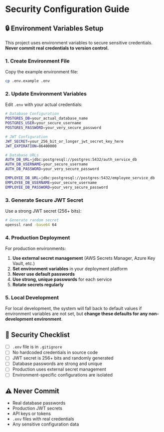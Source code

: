 # Security Configuration Guide

## 🔒 Environment Variables Setup

This project uses environment variables to secure sensitive credentials. **Never commit real credentials to version control.**

### 1. Create Environment File

Copy the example environment file:
```bash
cp .env.example .env
```

### 2. Update Environment Variables

Edit `.env` with your actual credentials:

```bash
# Database Configuration
POSTGRES_DB=your_actual_database_name
POSTGRES_USER=your_secure_username
POSTGRES_PASSWORD=your_very_secure_password

# JWT Configuration  
JWT_SECRET=your_256_bit_or_longer_jwt_secret_key_here
JWT_EXPIRATION=86400000

# Database URLs
AUTH_DB_URL=jdbc:postgresql://postgres:5432/auth_service_db
AUTH_DB_USERNAME=your_secure_username
AUTH_DB_PASSWORD=your_very_secure_password

EMPLOYEE_DB_URL=jdbc:postgresql://postgres:5432/employee_service_db
EMPLOYEE_DB_USERNAME=your_secure_username
EMPLOYEE_DB_PASSWORD=your_very_secure_password
```

### 3. Generate Secure JWT Secret

Use a strong JWT secret (256+ bits):
```bash
# Generate random secret
openssl rand -base64 64
```

### 4. Production Deployment

For production environments:

1. **Use external secret management** (AWS Secrets Manager, Azure Key Vault, etc.)
2. **Set environment variables** in your deployment platform
3. **Never use default passwords** 
4. **Use strong, unique passwords** for each service
5. **Rotate secrets regularly**

### 5. Local Development

For local development, the system will fall back to default values if environment variables are not set, but **change these defaults for any non-development environment**.

## 🚨 Security Checklist

- [ ] `.env` file is in `.gitignore`
- [ ] No hardcoded credentials in source code
- [ ] JWT secret is 256+ bits and randomly generated
- [ ] Database passwords are strong and unique
- [ ] Production uses external secret management
- [ ] Environment-specific configurations are isolated

## ⚠️ Never Commit

- Real database passwords
- Production JWT secrets
- API keys or tokens
- `.env` files with real credentials
- Any sensitive configuration data